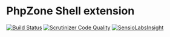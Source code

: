 # PhpZone Shell extension

[![Build Status](https://travis-ci.org/phpzone/shell.svg?branch=master)](https://travis-ci.org/phpzone/shell)
[![Scrutinizer Code Quality](https://scrutinizer-ci.com/g/phpzone/shell/badges/quality-score.png?b=master)](https://scrutinizer-ci.com/g/phpzone/shell/?branch=master)
[![SensioLabsInsight](https://insight.sensiolabs.com/projects/e00091c2-2be6-4bc3-a72f-1b92be8204dd/mini.png)](https://insight.sensiolabs.com/projects/e00091c2-2be6-4bc3-a72f-1b92be8204dd)

